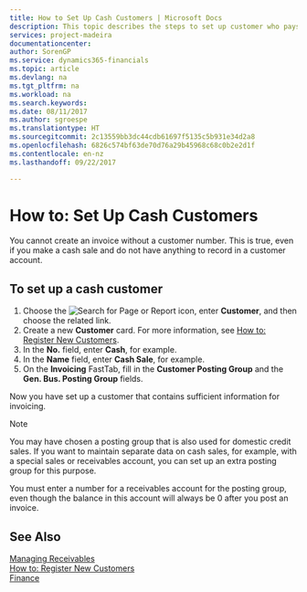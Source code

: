 ```yaml
---
title: How to Set Up Cash Customers | Microsoft Docs
description: This topic describes the steps to set up customer who pays in cash.
services: project-madeira
documentationcenter: 
author: SorenGP
ms.service: dynamics365-financials
ms.topic: article
ms.devlang: na
ms.tgt_pltfrm: na
ms.workload: na
ms.search.keywords: 
ms.date: 08/11/2017
ms.author: sgroespe
ms.translationtype: HT
ms.sourcegitcommit: 2c13559bb3dc44cdb61697f5135c5b931e34d2a8
ms.openlocfilehash: 6826c574bf63de70d76a29b45968c68c0b2e2d1f
ms.contentlocale: en-nz
ms.lasthandoff: 09/22/2017

---
```

# <a name="how-to-set-up-cash-customers"></a>How to: Set Up Cash Customers
You cannot create an invoice without a customer number. This is true, even if you make a cash sale and do not have anything to record in a customer account.  

## <a name="to-set-up-a-cash-customer"></a>To set up a cash customer  
1.  Choose the ![Search for Page or Report](media/ui-search/search_small.png "Search for Page or Report icon") icon, enter **Customer**, and then choose the related link.  
2.  Create a new **Customer** card. For more information, see [How to: Register New Customers](sales-how-register-new-customers.md).
3.  In the **No.** field, enter **Cash**, for example.  
4.  In the **Name** field, enter **Cash Sale**, for example.  
5.  On the **Invoicing** FastTab, fill in the **Customer Posting Group** and the **Gen. Bus. Posting Group** fields.  

 Now you have set up a customer that contains sufficient information for invoicing.  

> [!NOTE]  
>  You may have chosen a posting group that is also used for domestic credit sales. If you want to maintain separate data on cash sales, for example, with a special sales or receivables account, you can set up an extra posting group for this purpose.  
>   
>  You must enter a number for a receivables account for the posting group, even though the balance in this account will always be 0 after you post an invoice.  

## <a name="see-also"></a>See Also
[Managing Receivables](receivables-manage-receivables.md)  
[How to: Register New Customers](sales-how-register-new-customers.md)    
[Finance](finance.md)  


